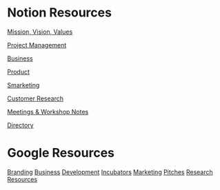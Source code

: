 <h1>Notion Resources</h1>

<a href="https://www.notion.so/getobserve/Mission-Vision-Values-edf670f0fdda41b4b429be66c352a213">Mission, Vision, Values</a>

<a href="https://www.notion.so/getobserve/Project-Management-29cb3a14fcdb401db2a94528017165f9">Project Management</a>

<a href="https://www.notion.so/getobserve/Business-0aa2ac6c9c57421999b1a180fbfd108b">Business</a>

<a href="https://www.notion.so/getobserve/Product-3e349e86b09f4afd901ae1cb9a0d8551">Product</a>


<a href="https://www.notion.so/getobserve/Smarketing-a2a3b0d43f3f4a279f57ec6d44837405">Smarketing</a>

<a href="https://www.notion.so/getobserve/Customer-Research-bf7cc0e7642646afa2cd2656cd5515a5">Customer Research
</a>

<a href="https://www.notion.so/getobserve/fe64d82a2f5642cb8435e6651336186f?v=90d8c163d8344ac79824ff92183953c3">Meetings & Workshop Notes
</a>

<a href="https://www.notion.so/getobserve/Directory-8afb963bf72040deb6ed24cc8a6c11da">Directory</a>

<h1>Google Resources</h1>

<a href="https://drive.google.com/drive/folders/1OvrU2azk3AWVGlP_93n3XDBpFKl6iSm8?usp=sharing">Branding</a>
<a href="https://drive.google.com/drive/folders/1tQI3CR2wyXt4cIbMU5VDo6NICp5ouJbj?usp=sharing">Business</a>
<a href="https://drive.google.com/drive/folders/15ATO_GpSWprf5NvALQQmElsOxGLWwN5h?usp=sharing">Development</a>
<a href="https://drive.google.com/drive/folders/1yyn-RFvEsRbzyR5VhU1i5gJ0BQWzidlT?usp=sharing">Incubators</a>
<a href="https://drive.google.com/drive/folders/1AN_EYlWXds6x3UmxlUF0Eg_glJ-uaOoE?usp=sharing">Marketing</a>
<a href="https://drive.google.com/drive/folders/1AN_EYlWXds6x3UmxlUF0Eg_glJ-uaOoE?usp=sharing">Pitches</a>
<a href="https://drive.google.com/drive/folders/1AN_EYlWXds6x3UmxlUF0Eg_glJ-uaOoE?usp=sharing">Research</a>
<a href="https://drive.google.com/drive/folders/14KeXgXE0hybkwYyEQNmTJ1Ilv7KmFh6s?usp=sharing">Resources</a>